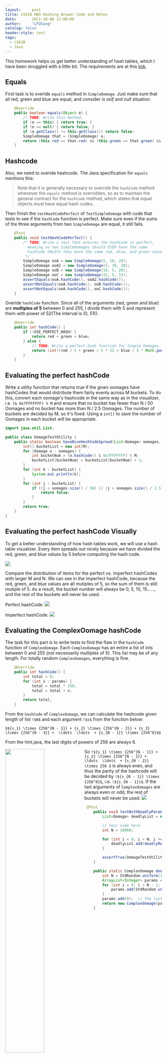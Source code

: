 ```yaml
---
layout:     post
title: CS61B HW3 Hashing Answer Code and Notes
date:       2021-10-08 12:00:00
author:     "LPZhang"
catalog: false
header-style: text
tags: 
  - CS61B
  - Java
---
```



This homework helps us get better understanding of hash tables, which I have been struggled with a little bit. The requirements are at this [link](https://sp18.datastructur.es/materials/hw/hw3/hw3).

## Equals
First task is to overide `equals` method in `SimpleOomage`. Just make sure that all red, green and blue are equal, and consider *is self* and *null* situation.

```java
	@Override
    public boolean equals(Object o) {
        // TODO: Write this method.
        if (o == this) { return true; }
        if (o == null) { return false; }
        if (o.getClass() != this.getClass()) return false;
        SimpleOomage that = (SimpleOomage) o;
        return (this.red == that.red) && (this.green == that.green) && (this.blue == that.blue);
    }
```

## Hashcode
Also, we need to overide hashcode.
The Java specification for `equals` mentions this: 
> Note that it is generally necessary to override the `hashCode` method whenever the `equals` method is overridden, so as to maintain the general contract for the `hashCode` method, which states that equal objects must have equal hash codes.

Then finish the `testHashCodePerfect` of `TestSimpleOomage` with code that tests to see if the `hashCode` function is perfect. Make sure even if the sums of the three arguments from two `SimpleOomage` are equal, it still fails.

```java
    @Test
    public void testHashCodePerfect() {
        /* TODO: Write a test that ensures the hashCode is perfect,
          meaning no two SimpleOomages should EVER have the same
          hashCode UNLESS they have the same red, blue, and green values!
         */
        SimpleOomage ooA = new SimpleOomage(5, 10, 20);
        SimpleOomage ooA2 = new SimpleOomage(5, 10, 20);
        SimpleOomage ooB = new SimpleOomage(10, 5, 20);
        SimpleOomage ooC = new SimpleOomage(15, 5, 15);
        assertEquals(ooA.hashCode(), ooA2.hashCode());
        assertNotEquals(ooA.hashCode(), ooB.hashCode());
        assertNotEquals(ooA.hashCode(), ooC.hashCode());
    }
```

Overide `hashCode` function. Since all of the arguments (red, green and blue) are **multiples of 5** between 0 and 255, I divide them with 5 and represent them with power of 52(The interval is (0, 51)).

```java
    @Override
    public int hashCode() {
        if (!USE_PERFECT_HASH) {
            return red + green + blue;
        } else {
            // TODO: Write a perfect hash function for Simple Oomages.
            return (int)(red / 5 + green / 5 * 52 + blue / 5 * Math.pow(52, 2));
        }
    }
```

## Evaluating the perfect hashCode
Write a utility function that returns true if the given oomages have hashCodes that would distribute them fairly evenly across M buckets. To do this, convert each oomage's hashcode in the same way as in the visualizer, i.e. `(& 0x7FFFFFFF) % M` and ensure that no bucket has fewer than N / 50 Oomages and no bucket has more than N / 2.5 Oomages.
The number of buckets are decided by M, so it's fixed. Using a `int[]` to save the number of Oomages in each bucket will be appropriate.

```java
import java.util.List;

public class OomageTestUtility {
    public static boolean haveNiceHashCodeSpread(List<Oomage> oomages, int M) {
        int[] bucketList = new int[M];
        for (Oomage o : oomages) {
            int bucketNum = (o.hashCode() & 0x7FFFFFFF) % M;
            bucketList[bucketNum] = bucketList[bucketNum] + 1;
        }
        for (int k : bucketList) {
            System.out.println(k);
        }
        for (int j : bucketList) {
            if ((j < oomages.size() / 50) || (j > oomages.size() / 2.5)) {
                return false;
            }
        }
        return true;
    }
}
```

## Evaluating the perfect hashCode Visually

To get a better understanding of how hash tables work, we will use a hash table visualizer. Every item spreads out nicely because we have divided the red, green, and blue values by 5 before computing the hash code.

![](https://github.com/Ramer42/Ramer42.github.io/blob/master/img/in-post/2021-10-08-CS61B-HW3/visualization-2.jpg?raw=true)

Compare the distribution of items for the perfect vs. imperfect hashCodes with larger M and N. We can see in the imperfect hashCode, because the red, green, and blue values are all mutiples of 5, so the sum of them is still mutiple of 5. As a result, the bucket number will always be 0, 5, 10, 15……, and the rest of the buckets will never be used.

Perfect hashCode:
![](https://github.com/Ramer42/Ramer42.github.io/blob/master/img/in-post/2021-10-08-CS61B-HW3/visualization-3.gif?raw=true)

Imperfect hashCode:
![](https://github.com/Ramer42/Ramer42.github.io/blob/master/img/in-post/2021-10-08-CS61B-HW3/visualization-4.gif?raw=true)

## Evaluating the ComplexOomage hashCode

The task for this part is to write tests to find the flaw in the `hashCode` function of `ComplexOomage`. Each `ComplexOomage` has an entire a list of ints between 0 and 255 (not necessarily multiples of 5). This list may be of any length. For totally random `ComplexOomages`, everything is fine.
```java
    @Override
    public int hashCode() {
        int total = 0;
        for (int x : params) {
            total = total * 256;
            total = total + x;
        }
        return total;
    }
```
From the `hashCode` of `ComplexOomage`, we can calculate the hashcode given length of list `!$N$` and each argument `!$s$` from the function below:
```mathjax!
$${s_1} \times {256^{N - 1}} + {s_2} \times {256^{N - 2}} + {s_3} \times {256^{N - 3}} +  \ldots  \ldots  + {s_{N - 1}} \times {256^0}$$
```
From the hint.java, the last digits of powers of 256 are always 6. 

<img src="https://github.com/Ramer42/Ramer42.github.io/blob/master/img/in-post/2021-10-08-CS61B-HW3/visualization-5.jpg?raw=true" width="50%" height="50%" align='left' />

So `!${s_1} \times {256^{N - 1}} + {s_2} \times {256^{N - 2}} +  \ldots  \ldots  + {s_{N - 2}} \times 256 $` is always even, and thus the parity of the hashcode will be decided by `!${s_{N - 1}} \times {256^0}$`, i.e. `!${s_{N - 1}}$`. If the last arguments of `ComplexOomages` are always even or odd, the rest of buckets will never be used:
![](https://github.com/Ramer42/Ramer42.github.io/blob/master/img/in-post/2021-10-08-CS61B-HW3/visualization-6.jpg?raw=true)
```java
 @Test
    public void testWithDeadlyParams() {
        List<Oomage> deadlyList = new ArrayList<>();

        // Your code here.
        int N = 10000;

        for (int i = 0; i < N; i += 1) {
            deadlyList.add(deadlyRandomComplexOomage());
        }

        assertTrue(OomageTestUtility.haveNiceHashCodeSpread(deadlyList, 10));
    }

    public static ComplexOomage deadlyRandomComplexOomage() {
        int N = StdRandom.uniform(1, 10);
        ArrayList<Integer> params = new ArrayList<>(N);
        for (int i = 0; i < N - 1; i += 1) {
            params.add(StdRandom.uniform(0, 255));
        }
        params.add(0);  // The last number of the parameters decides the last digit of the hashcode, since decides the bucket number
        return new ComplexOomage(params);
    }
```
